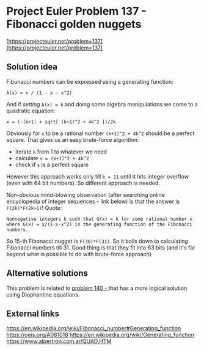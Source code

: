 # Project Euler Problem 137 - Fibonacci golden nuggets

[https://projecteuler.net/problem=137](https://projecteuler.net/problem=137)

## Solution idea

Fibonacci numbers can be expressed using a generating function:
```
A(x) = x / (1 - x - x^2)
```
And if setting `A(x) = k` and doing some algebra manipulations we come to a quadratic equation:
```
x = (-(k+1) + sqrt[ (k+1)^2 + 4k^2 ])/2k
```

Obviously for `x` to be a rational number `(k+1)^2 + 4k^2` should be a perfect square. 
That gives us an easy brute-force algorithm:
- iterate `k` from 1 to whatever we need
- calculate `s = (k+1)^2 + 4k^2`
- check if `s` is a perfect square

However this approach works only till `k = 11` until it hits integer overflow (even with 64 bit numbers). So different approach is needed.

Non-obvious mind-blowing observation (after searching online encyclopedia of integer sequences - link below) is that the answer is `F(2k)*F(2k+1)`!
Quote:
```
Nonnegative integers k such that G(x) = k for some rational number x where G(x) = x/(1-x-x^2) is the generating function of the Fibonacci numbers.
```

So 15-th Fibonacci nugget is `F(30)*F(31)`. So it boils down to calculating Fibonacci numbers till 31. Good thing is that they fit into 63 bits (and it's far beyond what is possible to do with brute-force approach)

## Alternative solutions

This problem is related to [problem 140 - ](../problem_140) that has a more logical solution using Diophantine equations.

## External links

https://en.wikipedia.org/wiki/Fibonacci_number#Generating_function
https://oeis.org/A081018
https://en.wikipedia.org/wiki/Generating_function
https://www.alpertron.com.ar/QUAD.HTM